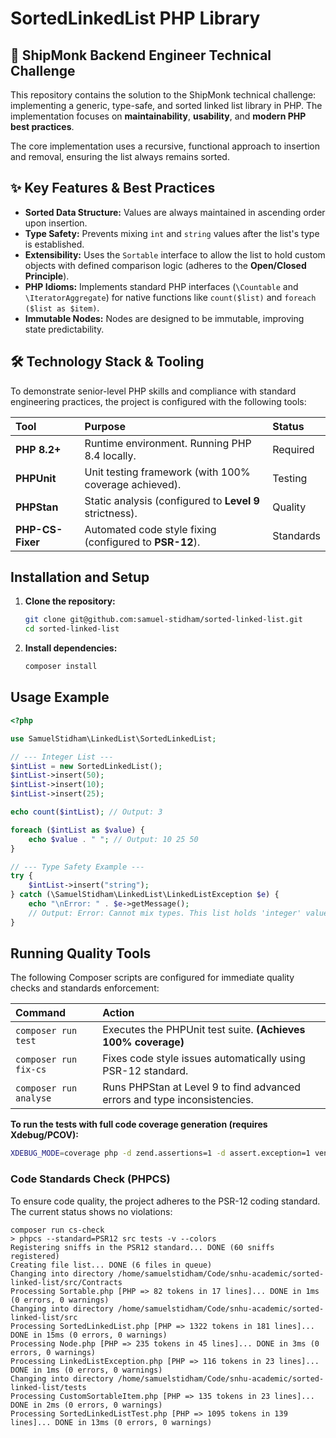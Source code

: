 # SortedLinkedList PHP Library

## 🚀 ShipMonk Backend Engineer Technical Challenge

This repository contains the solution to the ShipMonk technical challenge: implementing a generic, type-safe, and sorted linked list library in PHP. The implementation focuses on **maintainability**, **usability**, and **modern PHP best practices**.

The core implementation uses a recursive, functional approach to insertion and removal, ensuring the list always remains sorted.

## ✨ Key Features & Best Practices

- **Sorted Data Structure:** Values are always maintained in ascending order upon insertion.
- **Type Safety:** Prevents mixing `int` and `string` values after the list's type is established.
- **Extensibility:** Uses the `Sortable` interface to allow the list to hold custom objects with defined comparison logic (adheres to the **Open/Closed Principle**).
- **PHP Idioms:** Implements standard PHP interfaces (`\Countable` and `\IteratorAggregate`) for native functions like `count($list)` and `foreach ($list as $item)`.
- **Immutable Nodes:** Nodes are designed to be immutable, improving state predictability.

## 🛠️ Technology Stack & Tooling

To demonstrate senior-level PHP skills and compliance with standard engineering practices, the project is configured with the following tools:

| Tool             | Purpose                                                 | Status    |
| :--------------- | :------------------------------------------------------ | :-------- |
| **PHP 8.2+**     | Runtime environment. Running PHP 8.4 locally.           | Required  |
| **PHPUnit**      | Unit testing framework (with 100% coverage achieved).   | Testing   |
| **PHPStan**      | Static analysis (configured to **Level 9** strictness). | Quality   |
| **PHP-CS-Fixer** | Automated code style fixing (configured to **PSR-12**). | Standards |

## Installation and Setup

1.  **Clone the repository:**

    ```bash
    git clone git@github.com:samuel-stidham/sorted-linked-list.git
    cd sorted-linked-list
    ```

2.  **Install dependencies:**
    ```bash
    composer install
    ```

## Usage Example

```php
<?php

use SamuelStidham\LinkedList\SortedLinkedList;

// --- Integer List ---
$intList = new SortedLinkedList();
$intList->insert(50);
$intList->insert(10);
$intList->insert(25);

echo count($intList); // Output: 3

foreach ($intList as $value) {
    echo $value . " "; // Output: 10 25 50
}

// --- Type Safety Example ---
try {
    $intList->insert("string");
} catch (\SamuelStidham\LinkedList\LinkedListException $e) {
    echo "\nError: " . $e->getMessage();
    // Output: Error: Cannot mix types. This list holds 'integer' values, but 'string' was provided.
}
```

## Running Quality Tools

The following Composer scripts are configured for immediate quality checks and standards enforcement:

| Command                | Action                                                                    |
| :--------------------- | :------------------------------------------------------------------------ |
| `composer run test`    | Executes the PHPUnit test suite. **(Achieves 100% coverage)**             |
| `composer run fix-cs`  | Fixes code style issues automatically using PSR-12 standard.              |
| `composer run analyse` | Runs PHPStan at Level 9 to find advanced errors and type inconsistencies. |

**To run the tests with full code coverage generation (requires Xdebug/PCOV):**

```bash
XDEBUG_MODE=coverage php -d zend.assertions=1 -d assert.exception=1 vendor/bin/phpunit --coverage-html reports/coverage
```

### Code Standards Check (PHPCS)

To ensure code quality, the project adheres to the PSR-12 coding standard. The current status shows no violations:

```text
composer run cs-check
> phpcs --standard=PSR12 src tests -v --colors
Registering sniffs in the PSR12 standard... DONE (60 sniffs registered)
Creating file list... DONE (6 files in queue)
Changing into directory /home/samuelstidham/Code/snhu-academic/sorted-linked-list/src/Contracts
Processing Sortable.php [PHP => 82 tokens in 17 lines]... DONE in 1ms (0 errors, 0 warnings)
Changing into directory /home/samuelstidham/Code/snhu-academic/sorted-linked-list/src
Processing SortedLinkedList.php [PHP => 1322 tokens in 181 lines]... DONE in 15ms (0 errors, 0 warnings)
Processing Node.php [PHP => 235 tokens in 45 lines]... DONE in 3ms (0 errors, 0 warnings)
Processing LinkedListException.php [PHP => 116 tokens in 23 lines]... DONE in 1ms (0 errors, 0 warnings)
Changing into directory /home/samuelstidham/Code/snhu-academic/sorted-linked-list/tests
Processing CustomSortableItem.php [PHP => 135 tokens in 23 lines]... DONE in 2ms (0 errors, 0 warnings)
Processing SortedLinkedListTest.php [PHP => 1095 tokens in 139 lines]... DONE in 13ms (0 errors, 0 warnings)
```
